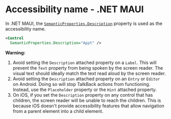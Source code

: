 # Accessibility name - .NET MAUI

In .NET MAUI, the [`SemanticProperties.Description`](https://learn.microsoft.com/en-us/dotnet/api/microsoft.maui.controls.semanticproperties.descriptionproperty#microsoft-maui-controls-semanticproperties-descriptionproperty) property is used as the accessibility name.

```xml
<Control 
  SemanticProperties.Description="Appt" />
```

**Warning:**

1. Avoid setting the `Description` attached property on a `Label`. This will prevent the `Text` property from being spoken by the screen reader. The visual text should ideally match the text read aloud by the screen reader.
2. Avoid setting the `Description` attached property on an `Entry` or `Editor` on Android. Doing so will stop TalkBack actions from functioning. Instead, use the `Placeholder` property or the `Hint` attached property.
3. On iOS, if you set the `Description` property on any control that has children, the screen reader will be unable to reach the children. This is because iOS doesn't provide accessibility features that allow navigation from a parent element into a child element.

